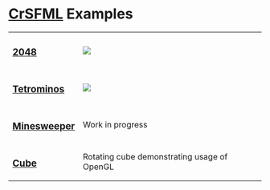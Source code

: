 <h1><a href="https://github.com/BlaXpirit/crsfml">CrSFML</a> Examples</h1>

<table><tr>
  <td>
    <h3><a href="2048">2048</a></h3>
  </td><td>
    <a href="http://gfycat.com/WhirlwindZealousFlatfish">
    <img src="http://zippy.gfycat.com/WhirlwindZealousFlatfish.gif"/></a>
  </td>
</tr><tr>
  <td>
    <h3><a href="tetrominos">Tetrominos</a></h3>
  </td><td>
    <a href="http://gfycat.com/IgnorantSoupyAnnelida">
    <img src="http://zippy.gfycat.com/IgnorantSoupyAnnelida.gif"/></a>
  </td>
</tr><tr>
  <td>
    <h3><a href="minesweeper">Minesweeper</a></h3>
  </td><td>
    Work in progress
  </td>
</tr><tr>
  <td>
    <h3><a href="cube">Cube</a></h3>
  </td><td>
    Rotating cube demonstrating usage of OpenGL
  </td>
</tr></table>
